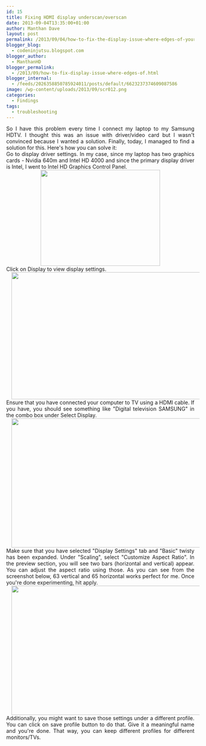 ```yaml
---
id: 15
title: Fixing HDMI display underscan/overscan
date: 2013-09-04T13:35:00+01:00
author: Manthan Dave
layout: post
permalink: /2013/09/04/how-to-fix-the-display-issue-where-edges-of-your-screen-are-cut-off-every-time-you-connect-your-pc-to-a-hdtv/
blogger_blog:
  - codeninjutsu.blogspot.com
blogger_author:
  - ManthanHD
blogger_permalink:
  - /2013/09/how-to-fix-display-issue-where-edges-of.html
blogger_internal:
  - /feeds/2026358850785924011/posts/default/6623237374609087586
image: /wp-content/uploads/2013/09/scr012.png
categories:
  - Findings
tags:
  - troubleshooting
---
```

<div style="text-align: justify;">So I have this problem every time I connect my laptop to my Samsung HDTV. I thought this was an issue with driver/video card but I wasn't convinced because I wanted a solution. Finally, today, I managed to find a solution for this. Here's how you can solve it:</div>
<!--more-->
<div style="text-align: justify;">Go to display driver settings. In my case, since my laptop has two graphics cards - Nvidia 640m and Intel HD 4000 and since the primary display driver is Intel, I went to Intel HD Graphics Control Panel.</div>
<div style="clear: both; text-align: center;"><a style="margin-left: 1em; margin-right: 1em;" href="http://www.manthanhd.com/wp-content/uploads/2013/09/scr012.png"><img src="http://www.manthanhd.com/wp-content/uploads/2013/09/scr012-300x241.png" alt="" width="320" height="257" border="0" /></a></div>
<div style="clear: both; text-align: left;"></div>
<div style="clear: both; text-align: justify;">Click on Display to view display settings.</div>
<div style="clear: both; text-align: center;"><a style="margin-left: 1em; margin-right: 1em;" href="http://www.manthanhd.com/wp-content/uploads/2013/09/scr022.png"><img src="http://www.manthanhd.com/wp-content/uploads/2013/09/scr022-300x160.png" alt="" width="640" height="340" border="0" /></a></div>
<div style="clear: both; text-align: center;"></div>
<div style="clear: both; text-align: justify;">Ensure that you have connected your computer to TV using a HDMI cable. If you have, you should see something like "Digital television SAMSUNG" in the combo box under Select Display.</div>
<div style="clear: both; text-align: center;"><a style="margin-left: 1em; margin-right: 1em;" href="http://www.manthanhd.com/wp-content/uploads/2013/09/scr031.png"><img src="http://www.manthanhd.com/wp-content/uploads/2013/09/scr031-300x163.png" alt="" width="640" height="346" border="0" /></a></div>
<div style="clear: both; text-align: center;"></div>
<div style="clear: both; text-align: justify;">Make sure that you have selected "Display Settings" tab and "Basic" twisty has been expanded. Under "Scaling", select "Customize Aspect Ratio". In the preview section, you will see two bars (horizontal and vertical) appear. You can adjust the aspect ratio using those. As you can see from the screenshot below, 63 vertical and 65 horizontal works perfect for me. Once you're done experimenting, hit apply.</div>
<div style="clear: both; text-align: center;"><a style="margin-left: 1em; margin-right: 1em;" href="http://www.manthanhd.com/wp-content/uploads/2013/09/scr041.png"><img src="http://www.manthanhd.com/wp-content/uploads/2013/09/scr041-300x163.png" alt="" width="640" height="346" border="0" /></a></div>
<div style="clear: both; text-align: left;"></div>
<div style="clear: both; text-align: justify;">Additionally, you might want to save those settings under a different profile. You can click on save profile button to do that. Give it a meaningful name and you're done. That way, you can keep different profiles for different monitors/TVs.</div>